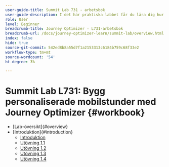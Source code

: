 ```yaml
---
user-guide-title: Summit Lab 731 - arbetsbok
user-guide-description: I det här praktiska labbet får du lära dig hur du implementerar en strategi för flerkanalsmarknadsföring som innefattar kampanjer och resor i appen, push-meddelanden, SMS och e-postmeddelanden i Adobe Journey Optimizer.
role: User
level: Beginner
breadcrumb-title: Journey Optimizer - L731-arbetsbok
breadcrumb-url: /docs/journey-optimizer-learn/summit-lab/overview.html
index: false
hide: true
source-git-commit: 542ed8b8a55d7f1a2153313c6184b759c68f33e2
workflow-type: tm+mt
source-wordcount: '54'
ht-degree: 3%

---
```



# Summit Lab L731: Bygg personaliserade mobilstunder med Journey Optimizer {#workbook}

+ [Lab-översikt]{#overview}
+ [Introduktion]{#introduction}
   + [Introduktion](/help/l731-lab-workbook/Introduction/introduction.md)
   + [Utövning 1.1](/help/l731-lab-workbook/Introduction/exercise-1-1.md)
   + [Utövning 1.2](/help/l731-lab-workbook/Introduction/exercise-1-2.md)
   + [Utövning 1.3](/help/l731-lab-workbook/Introduction/exercise-1-3.md)
   + [Utövning 1.4](/help/l731-lab-workbook/Introduction/exercise-1-4.md)
